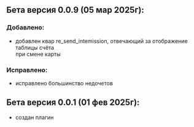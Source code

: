 ## Бета версия 0.0.9 (05 мар 2025г):
### Добавлено:
- добавлен квар re_send_intemission, отвечающий за отображение таблицы счёта  
  при смене карты

### Исправлено:
- исправлено большинство недочетов

## Бета версия 0.0.1 (01 фев 2025г):
- создан плагин